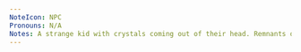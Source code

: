 ```yaml
---
NoteIcon: NPC
Pronouns: N/A
Notes: A strange kid with crystals coming out of their head. Remnants of ACME are within them.
---
```

